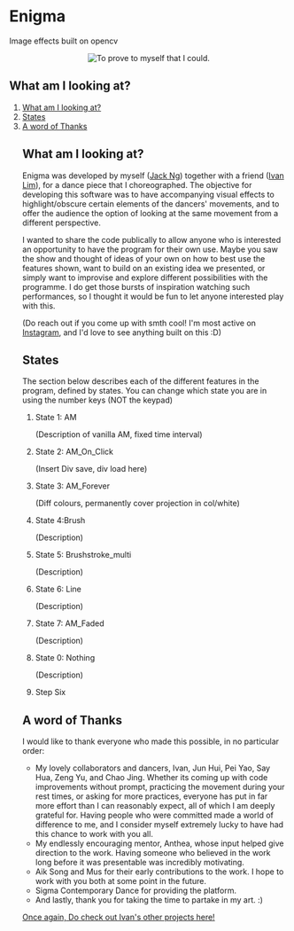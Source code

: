 # Enigma
Image effects built on opencv
<p align="center">
  <img src ="https://github.com/jnzj95/Enigma_/blob/main/Enigma%20sample.png" title="To prove to myself that I could.">
 </p>
<h2> What am I looking at?</h2>
<ol>
  <li><a href="https://github.com/jnzj95/Enigma_/blob/main/README.md#-what-am-i-looking-at">What am I looking at?</a></li>
  <li><a href="https://github.com/jnzj95/Enigma_/blob/main/README.md#-states">States</a></li>
  <li><a href="https://github.com/jnzj95/Enigma_/blob/main/README.md#-a-word-of-thanks">A word of Thanks</a></li>

 
<h2> What am I looking at?</h2>

<p>
Enigma was developed by myself (<a href="https://github.com/jnzj95">Jack Ng</a>) together with a friend (<a href="https://github.com/Ivan-LZY">Ivan Lim</a>), for a dance piece that I choreographed. The objective for developing this software was to have accompanying visual effects to highlight/obscure certain elements of the dancers' movements, and to offer the audience the option of looking at the same movement from a different perspective.
</p>
<p>
I wanted to share the code publically to allow anyone who is interested an opportunity to have the program for their own use. Maybe you saw the show and thought of ideas of your own on how to best use the features shown, want to build on an existing idea we presented, or simply want to improvise and explore different possibilities with the programme. I do get those bursts of inspiration watching such performances, so I thought it would be fun to let anyone interested play with this.
</p>
<p>(Do reach out if you come up with smth cool! I'm most active on <a href="https://www.instagram.com/jkouutktoawski/">Instagram</a>, and I'd love to see anything built on this :D)</p>

<h2>States</h2>
<p>
The section below describes each of the different features in the program, defined by states. You can change which state you are in using the number keys (NOT the keypad)
</p>
<ol>
 <li>State 1: AM</li>
  <p>(Description of vanilla AM, fixed time interval)</p>
 <li>State 2: AM_On_Click</li>
 <p>(Insert Div save, div load here)</p>
 <li>State 3: AM_Forever</li>
 <p>(Diff colours, permanently cover projection in col/white)</p>
 <li>State 4:Brush</li>
 <p>(Description)</p>
 <li>State 5: Brushstroke_multi</li>
 <p>(Description)</p>
 <li>State 6: Line</li>
 <p>(Description)</p>
 <li>State 7: AM_Faded</li>
 <p>(Description)</p>
 <li>State 0: Nothing</li>
 <p>(Description)</p>
 <li>Step Six</li>
</ol>

<h2> A word of Thanks
</h2>
<p>I would like to thank everyone who made this possible, in no particular order:</p>
<ul>
<li>My lovely collaborators and dancers, Ivan, Jun Hui, Pei Yao, Say Hua, Zeng Yu, and Chao Jing. Whether its coming up with code improvements without prompt, practicing the movement during your rest times, or asking for more practices, everyone has put in far more effort than I can reasonably expect, all of which I am deeply grateful for. Having people who were committed made a world of difference to me, and I consider myself extremely lucky to have had this chance to work with you all.</li>
<li>My endlessly encouraging mentor, Anthea, whose input helped give direction to the work. Having someone who believed in the work long before it was presentable was incredibly motivating.</li>
<li>Aik Song and Mus for their early contributions to the work. I hope to work with you both at some point in the future.</li>
<li>Sigma Contemporary Dance for providing the platform.</li>
<li>And lastly, thank you for taking the time to partake in my art. :)</li>
</ul>

<p>
 <a href="https://github.com/Ivan-LZY">Once again, Do check out Ivan's other projects here!</a> 
</p>
